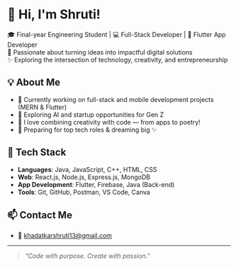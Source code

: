 # 👋 Hi, I'm Shruti!

🎓 Final-year Engineering Student | 💻 Full-Stack Developer | 📱 Flutter App Developer  
🚀 Passionate about turning ideas into impactful digital solutions  
✨ Exploring the intersection of technology, creativity, and entrepreneurship  

## 💡 About Me
- 🔭 Currently working on full-stack and mobile development projects (MERN & Flutter)
- 🌱 Exploring AI and startup opportunities for Gen Z
- 💬 I love combining creativity with code — from apps to poetry!
- 🎯 Preparing for top tech roles & dreaming big ✨

## 🧰 Tech Stack
- **Languages**: Java, JavaScript, C++, HTML, CSS
- **Web**: React.js, Node.js, Express.js, MongoDB
- **App Development**: Flutter, Firebase, Java (Back-end)
- **Tools**: Git, GitHub, Postman, VS Code, Canva

## 📫 Contact Me
- 📧 khadatkarshruti13@gmail.com

---

> *“Code with purpose. Create with passion.”*

<!--
**http-shrutii/http-shrutii** is a ✨ _special_ ✨ repository because its `README.md` (this file) appears on your GitHub profile.

Here are some ideas to get you started:

- 🔭 I’m currently working on ...
- 🌱 I’m currently learning ...
- 👯 I’m looking to collaborate on ...
- 🤔 I’m looking for help with ...
- 💬 Ask me about ...
- 📫 How to reach me: ...
- 😄 Pronouns: ...
- ⚡ Fun fact: ...
-->
